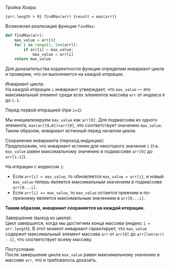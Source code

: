 Тройка Хоара:

`{arr.length > 0} findMax(arr) {result = max(arr)}`

Возможная реализация функции `findMax`:

```python
def findMax(arr):
    max_value = arr[0]
    for i in range(1, len(arr)):
        if arr[i] > max_value:
            max_value = arr[i]
    return max_value
```

Для доказательства корректности функции определим инвариант цикла и проверим, что он выполняется на каждой итерации.

Инвариант цикла:  
На каждой итерации `i` инвариант утверждает, что `max_value` — это максимальный элемент среди всех элементов массива `arr` от индекса `0` до `i-1`.

Перед первой итерацией (при `i=1`):

Мы инициализируем `max_value` как `arr[0]`. 
Для подмассива из одного элемента, `max(arr[0…0])=arr[0]`, что соответствует значению `max_value`.
Таким образом, инвариант истинный перед началом цикла.

Сохранение инварианта (переход индукции):  
Предположим, что инвариант истинен для некоторого значения `i` (т.е. `max_value` равен максимальному значению в подмассиве `arr[0]` до `arr[i-1]`).

На итерации с индексом `i`:
- Если `arr[i] > max_value`, то обновляется `max_value = arr[i]`, и новый `max_value` теперь является максимальным значением в подмассиве `arr[0...i]`.
- Если `arr[i] <= max_value`, то `max_value` остается прежним и по-прежнему является максимальным значением в `arr[0...i]`.  

**Таким образом, инвариант сохраняется на каждой итерации.**

Завершение (выход из цикла):  
Цикл завершится, когда мы достигнем конца массива (индекс `i = arr.length`). В этот момент инвариант гарантирует, что `max_value` содержит максимальный элемент массива `arr` от `arr[0]` до `arr[len(arr) - 1]`, что соответствует всему массиву.

Постусловие:  
После завершения цикла `max_value` равен максимальному значению в массиве `arr`, что и требовалось доказать.